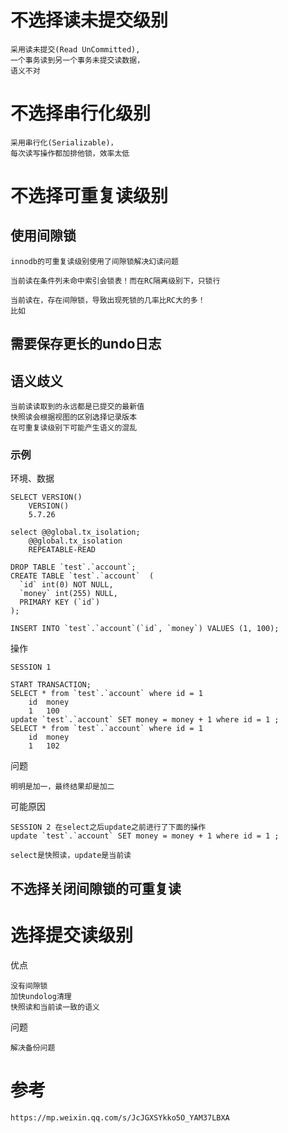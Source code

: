 
# 不选择读未提交级别

    采用读未提交(Read UnCommitted),
    一个事务读到另一个事务未提交读数据，
    语义不对
    
# 不选择串行化级别

    采用串行化(Serializable)，
    每次读写操作都加排他锁，效率太低


# 不选择可重复读级别

## 使用间隙锁

    innodb的可重复读级别使用了间隙锁解决幻读问题

    当前读在条件列未命中索引会锁表！而在RC隔离级别下，只锁行
    
    当前读在，存在间隙锁，导致出现死锁的几率比RC大的多！
    比如
    
## 需要保存更长的undo日志

    
    
## 语义歧义

    当前读读取到的永远都是已提交的最新值
    快照读会根据视图的区别选择记录版本
    在可重复读级别下可能产生语义的混乱

### 示例

环境、数据

    SELECT VERSION()
        VERSION()
        5.7.26

    select @@global.tx_isolation;
        @@global.tx_isolation
        REPEATABLE-READ
        
    DROP TABLE `test`.`account`;
    CREATE TABLE `test`.`account`  (
      `id` int(0) NOT NULL,
      `money` int(255) NULL,
      PRIMARY KEY (`id`)
    );
    
    INSERT INTO `test`.`account`(`id`, `money`) VALUES (1, 100);
    
操作

    SESSION 1

    START TRANSACTION;
    SELECT * from `test`.`account` where id = 1
        id	money
        1	100
    update `test`.`account` SET money = money + 1 where id = 1 ; 
    SELECT * from `test`.`account` where id = 1
        id	money
        1	102

问题

    明明是加一，最终结果却是加二    

可能原因
    
    SESSION 2 在select之后update之前进行了下面的操作
    update `test`.`account` SET money = money + 1 where id = 1 ; 
    
    select是快照读，update是当前读


## 不选择关闭间隙锁的可重复读   

 
  
# 选择提交读级别


优点

    没有间隙锁
    加快undolog清理
    快照读和当前读一致的语义

问题
 
    解决备份问题
    

  
# 参考

    https://mp.weixin.qq.com/s/JcJGXSYkko5O_YAM37LBXA  
